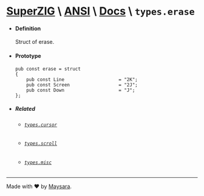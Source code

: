 
# **[SuperZIG](https://github.com/Super-ZIG)** \ **[ANSI](../../README.md)** \ **[Docs](../readme.md)** \ **`types.erase`**

- #### **Definition**

    Struct of erase.

- #### **Prototype**

    ```zig
    pub const erase = struct
    {
        pub const Line                    = "2K";
        pub const Screen                  = "2J";
        pub const Down                    = "J";
    };
    ```

- ##### Related

  - ###### [`types.cursor`](./cursor.md)
  
  - ###### [`types.scroll`](./scroll.md)

  - ###### [`types.misc`](./misc.md)
  
---

Made with ❤️ by [Maysara](http://github.com/maysara-elshewehy).